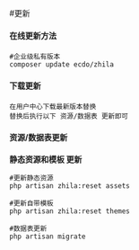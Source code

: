 
#更新


#### 在线更新方法

```
#企业级私有版本
composer update ecdo/zhila
```

#### 下载更新

```
在用户中心下载最新版本替换
替换后执行以下 资源/数据表 更新即可
```


#### 资源/数据表更新

**静态资源和模板 更新**

```
#更新静态资源
php artisan zhila:reset assets
```

```
#更新自带模板
php artisan zhila:reset themes
```



```
#数据表更新
php artisan migrate
```



